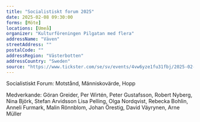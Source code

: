 ```yaml
---
title: "Socialistiskt forum 2025"
date: 2025-02-08 09:30:00
forms: [Möte]
locations: [Umeå]
organizer: "Kulturföreningen Pilgatan med flera"
addressName: "Väven"
streetAddress: ""
postalCode: ""
addressRegion: "Västerbotten"
addressCountry: "Sweden"
source: "https://www.tickster.com/se/sv/events/4vw6yze1fu31fbj/2025-02-08/socialistiskt-forum-2025"
---
```

Socialistiskt Forum: Motstånd, Människovärde, Hopp

Medverkande: Göran Greider, Per Wirtén, Peter Gustafsson, Robert Nyberg, Nina Björk, Stefan Arvidsson Lisa Pelling, Olga Nordqvist, Rebecka Bohlin, Anneli Furmark, Malin Rönnblom, Johan Örestig, David Väyrynen, Arne Müller

